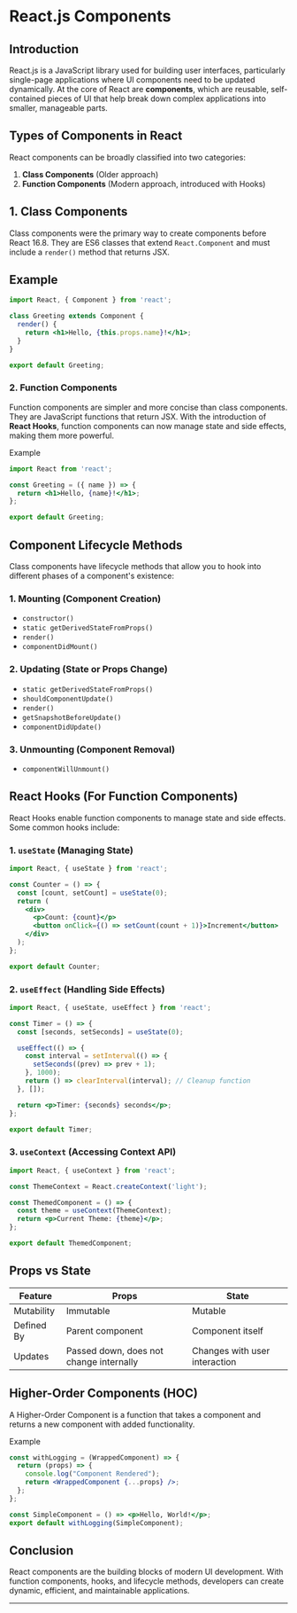 # React.js Components

## Introduction

React.js is a JavaScript library used for building user interfaces, particularly single-page applications where UI components need to be updated dynamically. At the core of React are **components**, which are reusable, self-contained pieces of UI that help break down complex applications into smaller, manageable parts.

## Types of Components in React

React components can be broadly classified into two categories:

1. **Class Components** (Older approach)
2. **Function Components** (Modern approach, introduced with Hooks)

## 1. Class Components

Class components were the primary way to create components before React 16.8. They are ES6 classes that extend `React.Component` and must include a `render()` method that returns JSX.

## Example

```jsx
import React, { Component } from 'react';

class Greeting extends Component {
  render() {
    return <h1>Hello, {this.props.name}!</h1>;
  }
}

export default Greeting;
```

### 2. Function Components

Function components are simpler and more concise than class components. They are JavaScript functions that return JSX. With the introduction of **React Hooks**, function components can now manage state and side effects, making them more powerful.

Example

```jsx
import React from 'react';

const Greeting = ({ name }) => {
  return <h1>Hello, {name}!</h1>;
};

export default Greeting;
```

## Component Lifecycle Methods

Class components have lifecycle methods that allow you to hook into different phases of a component's existence:

### 1. Mounting (Component Creation)

- `constructor()`
- `static getDerivedStateFromProps()`
- `render()`
- `componentDidMount()`

### 2. Updating (State or Props Change)

- `static getDerivedStateFromProps()`
- `shouldComponentUpdate()`
- `render()`
- `getSnapshotBeforeUpdate()`
- `componentDidUpdate()`

### 3. Unmounting (Component Removal)

- `componentWillUnmount()`

## React Hooks (For Function Components)

React Hooks enable function components to manage state and side effects. Some common hooks include:

### 1. `useState` (Managing State)

```jsx
import React, { useState } from 'react';

const Counter = () => {
  const [count, setCount] = useState(0);
  return (
    <div>
      <p>Count: {count}</p>
      <button onClick={() => setCount(count + 1)}>Increment</button>
    </div>
  );
};

export default Counter;
```

### 2. `useEffect` (Handling Side Effects)

```jsx
import React, { useState, useEffect } from 'react';

const Timer = () => {
  const [seconds, setSeconds] = useState(0);

  useEffect(() => {
    const interval = setInterval(() => {
      setSeconds((prev) => prev + 1);
    }, 1000);
    return () => clearInterval(interval); // Cleanup function
  }, []);

  return <p>Timer: {seconds} seconds</p>;
};

export default Timer;
```

### 3. `useContext` (Accessing Context API)

```jsx
import React, { useContext } from 'react';

const ThemeContext = React.createContext('light');

const ThemedComponent = () => {
  const theme = useContext(ThemeContext);
  return <p>Current Theme: {theme}</p>;
};

export default ThemedComponent;
```

## Props vs State

| Feature | Props | State |
|---------|------|------|
| Mutability | Immutable | Mutable |
| Defined By | Parent component | Component itself |
| Updates | Passed down, does not change internally | Changes with user interaction |

## Higher-Order Components (HOC)

A Higher-Order Component is a function that takes a component and returns a new component with added functionality.

Example

```jsx
const withLogging = (WrappedComponent) => {
  return (props) => {
    console.log("Component Rendered");
    return <WrappedComponent {...props} />;
  };
};

const SimpleComponent = () => <p>Hello, World!</p>;
export default withLogging(SimpleComponent);
```

## Conclusion

React components are the building blocks of modern UI development. With function components, hooks, and lifecycle methods, developers can create dynamic, efficient, and maintainable applications.

---
